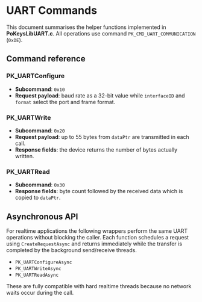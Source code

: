 # UART Commands

This document summarises the helper functions implemented in **PoKeysLibUART.c**. All operations use command `PK_CMD_UART_COMMUNICATION` (`0xDE`).

## Command reference

### PK_UARTConfigure
* **Subcommand**: `0x10`
* **Request payload**: baud rate as a 32-bit value while `interfaceID` and `format` select the port and frame format.

### PK_UARTWrite
* **Subcommand**: `0x20`
* **Request payload**: up to 55 bytes from `dataPtr` are transmitted in each call.
* **Response fields**: the device returns the number of bytes actually written.

### PK_UARTRead
* **Subcommand**: `0x30`
* **Response fields**: byte count followed by the received data which is copied to `dataPtr`.


## Asynchronous API

For realtime applications the following wrappers perform the same UART
operations without blocking the caller. Each function schedules a request
using `CreateRequestAsync` and returns immediately while the transfer
is completed by the background send/receive threads.

- `PK_UARTConfigureAsync`
- `PK_UARTWriteAsync`
- `PK_UARTReadAsync`

These are fully compatible with hard realtime threads because no network
waits occur during the call.
